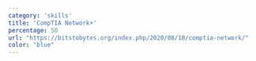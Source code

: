```yaml
---
category: 'skills'
title: 'CompTIA Network+'
percentage: 50
url: "https://bitstobytes.org/index.php/2020/08/18/comptia-network/"
color: "blue"
---
```

